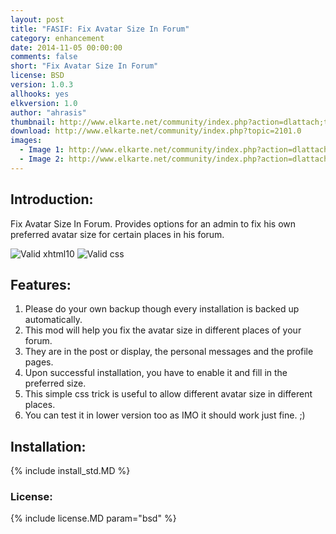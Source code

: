 ```yaml
---
layout: post
title: "FASIF: Fix Avatar Size In Forum"
category: enhancement
date: 2014-11-05 00:00:00
comments: false
short: "Fix Avatar Size In Forum"
license: BSD
version: 1.0.3
allhooks: yes
elkversion: 1.0
author: "ahrasis"
thumbnail: http://www.elkarte.net/community/index.php?action=dlattach;topic=2101.0;attach=1693;image
download: http://www.elkarte.net/community/index.php?topic=2101.0
images:
  - Image 1: http://www.elkarte.net/community/index.php?action=dlattach;topic=2101.0;attach=1693;image
  - Image 2: http://www.elkarte.net/community/index.php?action=dlattach;topic=2101.0;attach=1691;image
---
```


## Introduction:
Fix Avatar Size In Forum.  Provides options for an admin to fix his own preferred avatar size for certain places in his forum.

![Valid xhtml10](http://validator.w3.org/images/valid_icons/valid-xhtml10)
![Valid css](http://jigsaw.w3.org/css-validator/images/vcss)

## Features:

1. Please do your own backup though every installation is backed up automatically.
2. This mod will help you fix the avatar size in different places of your forum.
3. They are in the post or display, the personal messages and the profile pages.
4. Upon successful installation, you have to enable it and fill in the preferred size.
5. This simple css trick is useful to allow different avatar size in different places.
6. You can test it in lower version too as IMO it should work just fine. ;)

## Installation:
{% include install_std.MD %}

### License:
{% include license.MD param="bsd" %}
